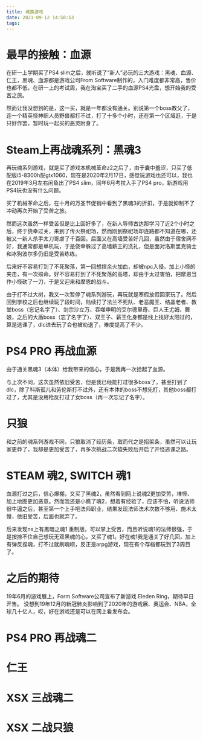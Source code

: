 ```yaml
---
title: 魂类游戏
date: 2021-09-12 14:58:53
tags:
---
```


# 最早的接触：血源
在研一上学期买了PS4 slim之后，就听说了“新人”必玩的三大游戏：黑魂、血源、仁王，黑魂、血源都是游戏公司From Software制作的，入门难度都非常高，售价也都不低，在研一上的考试周，我在淘宝买了二手的血源PS4光盘，想开始我的受苦之旅。

然而让我没想到的是，这一买，就是一年都没有通关。别说第一个boss教父了，连一个精英怪神职人员野兽都打不过，打了十多个小时，还在第一个区域逛，于是只好作罢，暂时玩一起买的恶灵附身了。

# Steam上再战魂系列：黑魂3
再玩魂系列游戏，就是买了游戏本机械革命z2之后了，由于囊中羞涩，只买了低配版i5-8300h配gtx1060，现在是2020年2月17日，感觉玩游戏也还可以，我也在2019年3月左右闲鱼出了PS4 slim，同年6月考拉入手了PS4 pro，新游戏用PS4玩也没有什么问题。

买了机械革命之后，在十月的万圣节促销中看到了黑魂3的折扣，于是就抑制不了冲动再次开始了受苦之旅。

然而这次虽然一样受苦但是比上回好多了，在新人导师古达那学习了近2个小时之后，终于侥幸过关，来到了传火祭祀场，然而刚到祭祀场却连路都不知道在哪，还被又一新人杀手太刀哥虐了千百回。后面又在高墙受苦好几回，虽然由于宿舍网不好，我通常都是单机玩，于是侥幸躲过了高墙薪王的洗礼，但是面对洛斯里克骑士和冰狗波尔多仍旧是受苦练练。

后来好不容易打到了不死聚落，第一回想捏余火加血，却被npc入侵，加上小怪的夹击，有一次殒命。好不容易打到了不死聚落的高塔，却由于太过害怕，把摩恩当作小怪砍了一刀，于是又迎来和摩恩的战斗。

由于打不过大树，我又一次暂停了魂系列游玩，再玩就是寒假放假回家玩了。然后回到学校之后也继续玩了段时间，陆续打了法兰不死队、老恶魔王、结晶老者、教堂boss（忘记名字了）、剑宗沙立万、吞噬申明的艾尔德里奇、巨人王尤姆、舞娘，之后的大盾boss（忘了名字了）、双王子、薪王化身都是线上找好太阳过的，算是逃课了，dlc进去玩了会也被劝退了，难度提高了不少。

# PS4 PRO 再战血源
由于通关黑魂3（本体）给我带来的信心，于是我再一次拾起了血源。

与上次不同，这次虽然依旧受苦，但是我已经能打过很多boss了，甚至打到了dlc，除了科斯孤儿和劳伦斯打不过外，还有本体的boss不想先打，其他boss都打过了，尤其是没用枪反打过了女boss（再一次忘记了名字）。

# 只狼
和之前的魂系列游戏不同，只狼取消了经历条，取而代之是招架条，虽然可以让玩家更莽了，我却是更加受苦了，再多次挑战二次猿失败后开启了开怪逃课之路。

# STEAM 魂2, SWITCH 魂1
血源打过之后，信心爆棚，又买了黑魂2，虽然看到网上说魂2更加受苦，堆怪、加上地图更加恶意。然而我还是小瞧了魂2，想着有经验了，应该不怕，听说法师很牛逼之后，甚至第一个上手吧法师职业，结果发现法师法术次数不够用、施术太慢，依旧受苦，后面也就弃了。

后来发现ns上有黑暗之魂1 重制版，可以掌上受苦，而且听说魂1的法师很强，于是按捺不住自己想玩无双黑魂的心，又买了魂1。好在魂1我是通关了好几回，加上有弹反捏魂，打不过就刷魂呗，反正是arpg游戏，现在有个存档都玩到了3周目了。

# 之后的期待
19年6月的游戏展上，Form Software公司宣布了新游戏 Eleden Ring，期待早日开售。
没想到19年12月的新冠肺炎影响到了2020年的游戏展、奥运会、NBA，全球几十亿人，哎，好在游戏还是可以在网上看发布会。

# PS4 PRO 再战魂二

# 仁王

# XSX 三战魂二

# XSX 二战只狼